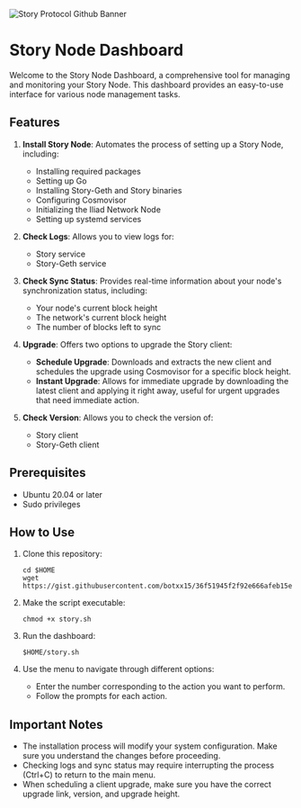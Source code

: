 ![Story Protocol Github Banner](https://github.com/user-attachments/assets/51fe2eef-9e7d-4550-9b85-870c4e98117c)
# Story Node Dashboard

Welcome to the Story Node Dashboard, a comprehensive tool for managing and monitoring your Story Node. This dashboard provides an easy-to-use interface for various node management tasks.

## Features

1. **Install Story Node**: Automates the process of setting up a Story Node, including:
   - Installing required packages
   - Setting up Go
   - Installing Story-Geth and Story binaries
   - Configuring Cosmovisor
   - Initializing the Iliad Network Node
   - Setting up systemd services

2. **Check Logs**: Allows you to view logs for:
   - Story service
   - Story-Geth service

3. **Check Sync Status**: Provides real-time information about your node's synchronization status, including:
   - Your node's current block height
   - The network's current block height
   - The number of blocks left to sync

4. **Upgrade**: Offers two options to upgrade the Story client:
   - **Schedule Upgrade**: Downloads and extracts the new client and schedules the upgrade using Cosmovisor for a specific block height.
   - **Instant Upgrade**: Allows for immediate upgrade by downloading the latest client and applying it right away, useful for urgent upgrades that need immediate action.

5. **Check Version**: Allows you to check the version of:
   - Story client
   - Story-Geth client

## Prerequisites

- Ubuntu 20.04 or later
- Sudo privileges

## How to Use

1. Clone this repository:
   ```
   cd $HOME
   wget https://gist.githubusercontent.com/botxx15/36f51945f2f92e666afeb15ec7a97f95/raw/story.sh
   ```

2. Make the script executable:
   ```
   chmod +x story.sh
   ```

3. Run the dashboard:
   ```
   $HOME/story.sh
   ```

4. Use the menu to navigate through different options:
   - Enter the number corresponding to the action you want to perform.
   - Follow the prompts for each action.

## Important Notes

- The installation process will modify your system configuration. Make sure you understand the changes before proceeding.
- Checking logs and sync status may require interrupting the process (Ctrl+C) to return to the main menu.
- When scheduling a client upgrade, make sure you have the correct upgrade link, version, and upgrade height.
